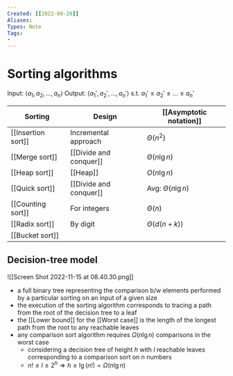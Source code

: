 ```yaml
---
Created: [[2022-09-28]]
Aliases: 
Types: Note
Tags: 
- 
---
```

# Sorting algorithms
Input: $\langle a_1, a_2, \dots,a_n\rangle$
Output: $\langle a_1',a_2',\dots, a_n'\rangle$ s.t. $a_1'\leq a_2'\leq\dots\leq a_n'$

| Sorting            | Design                 | [[Asymptotic notation]] |
| ------------------ | ---------------------- | ----------------------- |
| [[Insertion sort]] | Incremental approach   | $\Theta(n^2)$           |
| [[Merge sort]]     | [[Divide and conquer]] | $\Theta(n\lg n)$        |
| [[Heap sort]]      | [[Heap]]               | $O(n\lg n)$             |
| [[Quick sort]]     | [[Divide and conquer]] | Avg: $\Theta(n\lg n)$   |
| [[Counting sort]]  | For integers           | $\Theta(n)$             |
| [[Radix sort]]     | By digit               | $\Theta(d(n+k))$        |
| [[Bucket sort]]    |                        |                         |

## Decision-tree model
![[Screen Shot 2022-11-15 at 08.40.30.png]]
- a full binary tree representing the comparison b/w elements performed by a particular sorting on an input of a given size
- the execution of the sorting algorithm corresponds to tracing a path from the root of the decision tree to a leaf
- the [[Lower bound]] for the [[Worst case]] is the length of the longest path from the root to any reachable leaves
- any comparison sort algorithm requires $\Omega(n\lg n)$ comparisons in the worst case
	- considering a decision tree of height $h$ with $l$ reachable leaves corresponding to a comparison sort on $n$ numbers
	- $n!\leq l\leq 2^h\Rightarrow h\geq\lg(n!)=\Omega(n\lg n)$
